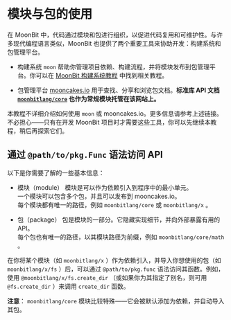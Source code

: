 # 模块与包的使用

在 MoonBit 中，代码通过模块和包进行组织，以促进代码复用和可维护性。与许多现代编程语言类似，MoonBit 也提供了两个重要工具来协助开发：构建系统和包管理平台。

* 构建系统 `moon` 帮助你管理项目依赖、构建流程，并将模块发布到包管理平台。你可以在 [MoonBit 构建系统教程](https://docs.moonbitlang.com/zh-cn/latest/toolchain/moon/tutorial.html) 中找到相关教程。

* 包管理平台 [mooncakes.io](https://mooncakes.io) 用于查找、分享和浏览包文档。**标准库 API 文档 [`moonbitlang/core`](https://mooncakes.io/docs/moonbitlang/core) 也作为常规模块托管在该网站上。**

本教程不详细介绍如何使用 `moon` 或 mooncakes.io。更多信息请参考上述链接。不必担心——只有在开发 MoonBit 项目时才需要这些工具，你可以先继续本教程，稍后再探索它们。

## 通过 `@path/to/pkg.Func` 语法访问 API

以下是你需要了解的一些基本信息：

* 模块（module）
    模块是可以作为依赖引入到程序中的最小单元。  
    一个模块可以包含多个包，并且可以发布到 mooncakes.io。  
    每个模块都有唯一的路径，例如 `moonbitlang/core` 或 `moonbitlang/x` 。

* 包（package）
    包是模块的一部分。它隐藏实现细节，并向外部暴露有用的 API。  
    每个包也有唯一的路径，以其模块路径为前缀，例如 `moonbitlang/core/math` 。

在你将某个模块（如 `moonbitlang/x` ）作为依赖引入，并导入你想使用的包（如 `moonbitlang/x/fs` ）后，可以通过 `@path/to/pkg.func` 语法访问其函数。例如，使用 `@moonbitlang/x/fs.create_dir` （或如果你为其指定了别名，则可用 `@fs.create_dir` ）来调用 `create_dir` 函数。

**注意**： `moonbitlang/core` 模块比较特殊——它会被默认添加为依赖，并自动导入其包。
